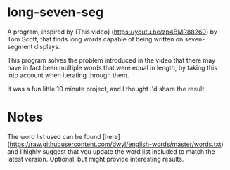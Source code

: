 # long-seven-seg

A program, inspired by [This video] (https://youtu.be/zp4BMR88260) by Tom Scott, that finds long words capable of being written on seven-segment displays.

This program solves the problem introduced in the video that there may have in fact been multiple words that were equal in length, by taking this into account when iterating through them.

It was a fun little 10 minute project, and I thought I'd share the result.

# Notes

The word list used can be found [here] (https://raw.githubusercontent.com/dwyl/english-words/master/words.txt) and I highly suggest that you update the word list included to match the latest version. Optional, but might provide interesting results.
